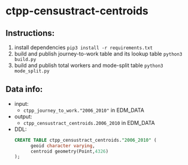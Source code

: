 # ctpp-censustract-centroids

## Instructions: 
1. install dependencies `pip3 install -r requirements.txt`
2. build and publish journey-to-work table and its lookup table `python3 build.py` 
3. build and publish total workers and mode-split table `python3 mode_split.py`

## Data info: 
* input:
  * `ctpp_journey_to_work."2006_2010"` in EDM_DATA
* output: 
  * `ctpp_censustract_centroids.2006_2010` in EDM_DATA
* DDL: 
  ```sql
  CREATE TABLE ctpp_censustract_centroids."2006_2010" (
        geoid character varying,
        centroid geometry(Point,4326)
  );
  ```
